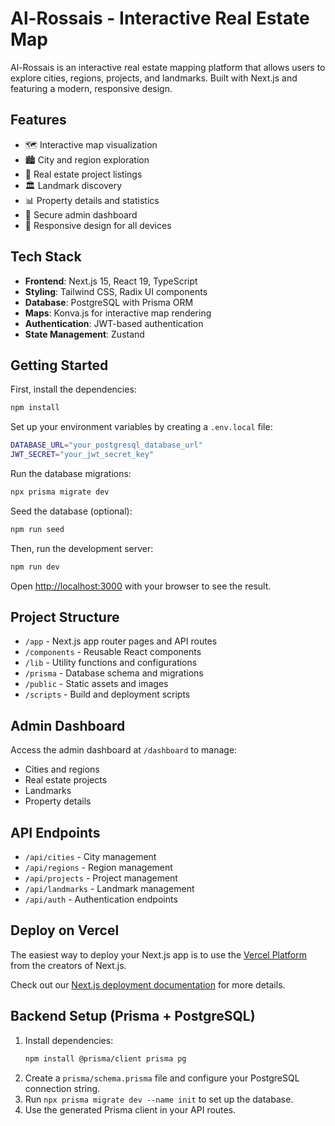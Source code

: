 # Al-Rossais - Interactive Real Estate Map

Al-Rossais is an interactive real estate mapping platform that allows users to explore cities, regions, projects, and landmarks. Built with Next.js and featuring a modern, responsive design.

## Features

- 🗺️ Interactive map visualization
- 🏙️ City and region exploration
- 🏢 Real estate project listings
- 🏛️ Landmark discovery
- 📊 Property details and statistics
- 🔐 Secure admin dashboard
- 📱 Responsive design for all devices

## Tech Stack

- **Frontend**: Next.js 15, React 19, TypeScript
- **Styling**: Tailwind CSS, Radix UI components
- **Database**: PostgreSQL with Prisma ORM
- **Maps**: Konva.js for interactive map rendering
- **Authentication**: JWT-based authentication
- **State Management**: Zustand

## Getting Started

First, install the dependencies:

```bash
npm install
```

Set up your environment variables by creating a `.env.local` file:

```bash
DATABASE_URL="your_postgresql_database_url"
JWT_SECRET="your_jwt_secret_key"
```

Run the database migrations:

```bash
npx prisma migrate dev
```

Seed the database (optional):

```bash
npm run seed
```

Then, run the development server:

```bash
npm run dev
```

Open [http://localhost:3000](http://localhost:3000) with your browser to see the result.

## Project Structure

- `/app` - Next.js app router pages and API routes
- `/components` - Reusable React components
- `/lib` - Utility functions and configurations
- `/prisma` - Database schema and migrations
- `/public` - Static assets and images
- `/scripts` - Build and deployment scripts

## Admin Dashboard

Access the admin dashboard at `/dashboard` to manage:
- Cities and regions
- Real estate projects
- Landmarks
- Property details

## API Endpoints

- `/api/cities` - City management
- `/api/regions` - Region management
- `/api/projects` - Project management
- `/api/landmarks` - Landmark management
- `/api/auth` - Authentication endpoints

## Deploy on Vercel

The easiest way to deploy your Next.js app is to use the [Vercel Platform](https://vercel.com/new?utm_medium=default-template&filter=next.js&utm_source=create-next-app&utm_campaign=create-next-app-readme) from the creators of Next.js.

Check out our [Next.js deployment documentation](https://nextjs.org/docs/app/building-your-application/deploying) for more details.

## Backend Setup (Prisma + PostgreSQL)

1. Install dependencies:
   ```bash
   npm install @prisma/client prisma pg
   ```
2. Create a `prisma/schema.prisma` file and configure your PostgreSQL connection string.
3. Run `npx prisma migrate dev --name init` to set up the database.
4. Use the generated Prisma client in your API routes.
